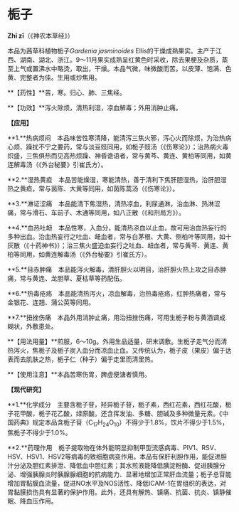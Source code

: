 # 栀子

**Zhī zǐ**（《神农本草经》）

本品为茜草科植物栀子*Gardenia  jasminoides* Ellis的干燥成熟果实。主产于江西、湖南、湖北、浙江。9～11月果实成熟呈红黄色时采收，除去果梗及杂质，蒸至上气或置沸水中略烫，取出，干燥。本品气微，味微酸而苦。以皮薄、饱满、色黄、完整者为佳。生用或炒焦用。

**【药性】**苦，寒。归心、肺、三焦经。

**【功效】**泻火除烦，清热利湿，凉血解毒；外用消肿止痛。

**【应用】**

**1.**热病烦闷　本品味苦性寒清降，能清泻三焦火邪，泻心火而除烦，为治热病心烦、躁扰不宁之要药，常与淡豆豉同用，如栀子豉汤（《伤寒论》）；治热病火毒炽盛，三焦俱热而见高热烦躁、神昏谵语者，常与黄芩、黄连、黄柏等同用，如黄连解毒汤（《外台秘要》引崔氏方）。

**2.**湿热黄疸　本品苦能燥湿，寒能清热，善于清利下焦肝胆湿热，治肝胆湿热之黄疸，常与茵陈、大黄等同用，如茵陈蒿汤（《伤寒论》）。

**3.**淋证涩痛　本品能清下焦湿热，清热凉血，利尿通淋，治血淋、热淋涩痛，常与滑石、车前子、木通等同用，如八正散（《和剂局方》）。

**4.**血热吐衄　本品性寒，入血分，能清热凉血以止血，故可用治血热妄行的多种出血。治血热妄行之吐血、衄血者，常与白茅根、大黄、侧柏叶等同用，如十灰散（《十药神书》）；治三焦火盛迫血妄行之吐血、衄血者，常与黄芩、黄连、黄柏等同用，如黄连解毒汤（《外台秘要》引崔氏方）。

**5.**目赤肿痛　本品能泻火解毒，清肝胆火以明目，治肝胆火热上攻之目赤肿痛，常与黄连、龙胆草、夏枯草等药配伍。

**6.**热毒疮疡　本品能清热泻火，凉血解毒，治热毒疮疡，红肿热痛者，常与金银花、连翘、蒲公英等同用。

**7.**扭挫伤痛　本品外用消肿止痛，用治扭挫伤痛，可用生栀子粉与黄酒调成糊状，外敷患处。

**【用法用量】**煎服，6～10g。外用生品适量，研末调敷。生栀子走气分而清热泻火，焦栀子及栀子炭入血分而凉血止血。又传统认为，栀子皮（果皮）偏于达表而去肌肤之热，栀子仁（种子）偏于走里而清里热。

**【使用注意】**本品苦寒伤胃，脾虚便溏者慎用。

**【现代研究】**

**1.**化学成分　主要含栀子苷，羟异栀子苷，栀子素，西红花素，西红花酸，栀子花甲酸，栀子花乙酸，绿原酸。还含挥发油、多糖、胆碱及多种微量元素。《中国药典》规定本品含栀子苷（C<sub>17</sub>H<sub>24</sub>O<sub>10</sub>）不得少于1.8%，饮片不得少于1.5%，焦栀子不得少于1.0%。

**2.**药理作用　栀子提取物在体外能明显抑制甲型流感病毒、PIV1、RSV、HSV、HSV1、HSV2等病毒的致细胞病变作用。本品有保肝利胆作用，能促进胆汁分泌及胆红素排泄、降低血中胆红素；其水煎液能降低胰淀粉酶、促进胰腺分泌、增强胰腺炎时胰腺腺细胞的抗病能力、显著地增加正常肝血流量；栀子总苷能增加胃黏膜血流量，促进NO水平及NOS活性、降低ICAM-1在胃组织的表达，对胃黏膜损伤具有显著的保护作用。此外，还具有解热、镇痛、抗菌、抗炎、镇静催眠、降血压作用。

